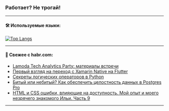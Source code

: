 ### Работает? Не трогай!

---
<!--
#### 🛠️ Technical stack:

![Java](https://img.shields.io/badge/Java-informational?logo=Oracle&style=flat&logoColor=white&color=FF4500)
![Kotlin](https://img.shields.io/badge/Kotlin-informational?logo=Kotlin&style=flat&logoColor=white&color=774D97)
![TS](https://img.shields.io/badge/TypeScript-informational?logo=typeScript&style=flat&logoColor=black&color=017acc)
![Python](https://img.shields.io/badge/Python-informational?logo=Python&style=flat&logoColor=black&color=ffdd54) <br>
![Spring](https://img.shields.io/badge/Spring-informational?logo=Spring&style=flat&logoColor=white&color=6DB33F) 
![SpringBoot](https://img.shields.io/badge/SpringBoot-informational?logo=SpringBoot&style=flat&logoColor=white&color=6DB33F)
![Nest](https://img.shields.io/badge/NestJS-informational?logo=NestJS&style=flat&logoColor=white&color=E0234E) 
![NodeJS](https://img.shields.io/badge/NodeJS-informational?logo=node.js&style=flat&logoColor=white&color=70A760)<br>
![PostgreSQL](https://img.shields.io/badge/PostgreSQL-informational?logo=PostgreSQL&style=flat&logoColor=white&color=DAA520)
![MongoDB](https://img.shields.io/badge/MongoDB-informational?logo=MongoDB&style=flat&logoColor=white&color=870000)
![Apache](https://img.shields.io/badge/Apache-informational?logo=apache&style=flat&logoColor=white&color=f74e28)

___ 
-->

#### 🛠️ Используемые языки:

[![Top Langs](https://github-readme-stats-u2qms2cxw-advtsettinggmailcoms-projects.vercel.app/api/top-langs/?username=zloylis&langs_count=10&hide_title=true&title_color=e6edf3&size_weight=0.5&count_weight=0.5&layout=compact&hide_progress=true&hide_border=true&theme=dracula)](https://github.com/zloylis)

<!---


####  :octocat:&nbsp;&nbsp; Статистика:

![GitHub stats](https://github-readme-stats-u2qms2cxw-advtsettinggmailcoms-projects.vercel.app/api?username=zloylis&show_icons=true&hide_border=true&theme=dracula&title_color=e6edf3&include_all_commits=true&count_private=true&hide_rank=false&hide_title=true&rank_icon=github)
-->
---

#### 💬 Свежее с habr.com:

<!-- BLOG-POST-LIST:START -->
- [Lamoda Tech Analytics Party: материалы встречи](https://habr.com/ru/companies/lamoda/articles/827650/?utm_source=habrahabr&utm_medium=rss&utm_campaign=827650)
- [Первый взгляд на переход с Xamarin Native на Flutter](https://habr.com/ru/articles/796147/?utm_source=habrahabr&utm_medium=rss&utm_campaign=796147)
- [Секреты логических операторов в Python](https://habr.com/ru/articles/824170/?utm_source=habrahabr&utm_medium=rss&utm_campaign=824170)
- [Битый или небитый? Как обеспечить целостность данных в Postgres Pro](https://habr.com/ru/companies/postgrespro/articles/825796/?utm_source=habrahabr&utm_medium=rss&utm_campaign=825796)
- [HTML и CSS ошибки, влияющие на доступность. Мой опыт и моего незрячего знакомого Ильи. Часть 9](https://habr.com/ru/companies/ruvds/articles/824862/?utm_source=habrahabr&utm_medium=rss&utm_campaign=824862)
<!-- BLOG-POST-LIST:END -->

---
